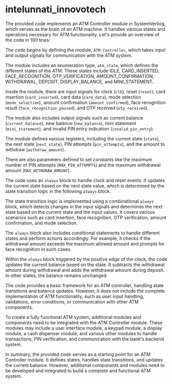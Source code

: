 # intelunnati_innovotech
The provided code implements an ATM Controller module in SystemVerilog, which serves as the brain of an ATM machine. It handles various states and operations necessary for ATM functionality. Let's provide an overview of the code in 100 lines:

The code begins by defining the module, `ATM_Controller`, which takes input and output signals for communication with the ATM system.

The module includes an enumeration type, `atm_state`, which defines the different states of the ATM. These states include IDLE, CARD_INSERTED, FACE_RECOGNITION, OTP_VERIFICATION, AMOUNT_CONFIRMATION, WITHDRAWAL, DEPOSIT, DISPLAY_BALANCE, and MINI_STATEMENT.

Inside the module, there are input signals for clock (`clk`), reset (`reset`), card insertion (`card_inserted`), card data (`card_data`), mode selection (`mode_selection`), amount confirmation (`amount_confirmed`), face recognition result (`face_recognition_passed`), and OTP received (`otp_received`).

The module also includes output signals such as current balance (`current_balance`), new balance (`new_balance`), mini statement (`mini_statement`), and invalid PIN entry indication (`invalid_pin_entry`).

The module defines various registers, including the current state (`state`), the next state (`next_state`), PIN attempts (`pin_attempts`), and the amount to withdraw (`withdraw_amount`).

There are also parameters defined to set constants like the maximum number of PIN attempts (`MAX_PIN_ATTEMPTS`) and the maximum withdrawal amount (`MAX_WITHDRAW_AMOUNT`).

The code uses an `always` block to handle clock and reset events. It updates the current state based on the next state value, which is determined by the state transition logic in the following `always` block.

The state transition logic is implemented using a combinational `always` block, which detects changes in the input signals and determines the next state based on the current state and the input values. It covers various scenarios such as card insertion, face recognition, OTP verification, amount confirmation, and mode selection.

The `always` block also includes conditional statements to handle different states and perform actions accordingly. For example, it checks if the withdrawal amount exceeds the maximum allowed amount and prompts for face recognition in such cases.

Within the `always` block triggered by the positive edge of the clock, the code updates the current balance based on the state. It subtracts the withdrawal amount during withdrawal and adds the withdrawal amount during deposit. In other states, the balance remains unchanged.

The code provides a basic framework for an ATM controller, handling state transitions and balance updates. However, it does not include the complete implementation of ATM functionality, such as user input handling, validations, error conditions, or communication with other ATM components.

To create a fully functional ATM system, additional modules and components need to be integrated with the ATM Controller module. These modules may include a user interface module, a keypad module, a display module, a cash dispenser module, and various other modules to handle transactions, PIN verification, and communication with the bank's backend system.

In summary, the provided code serves as a starting point for an ATM Controller module. It defines states, handles state transitions, and updates the current balance. However, additional components and modules need to be developed and integrated to build a complete and functional ATM system.
